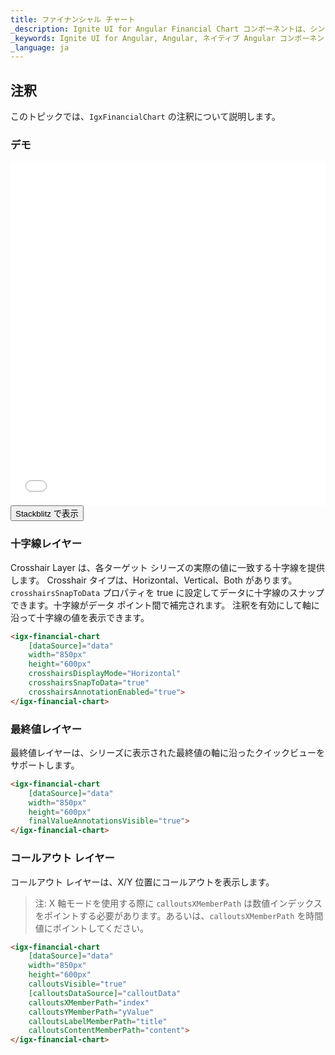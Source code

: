 ```yaml
---
title: ファイナンシャル チャート
_description: Ignite UI for Angular Financial Chart コンポーネントは、シンプルで直感的な API を使用してファイナンシャル データを表示します。ユーザーがデータにバインド後、チャートはデータの可視化オプションを複数提供します。
_keywords: Ignite UI for Angular, Angular, ネイティブ Angular コンポーネント スイート, Native Angular コントロール, ネイティブ Angular コンポーネント, ネイティブ Angular コンポーネント ライブラリ, Angular チャート, Angular チャート コントロール, Angular チャート例, Angular チャート コンポーネント, Angular Financial Chart
_language: ja
---
```


## 注釈

このトピックでは、`IgxFinancialChart` の注釈について説明します。

### デモ

<div class="sample-container" style="height: 550px">
    <iframe id="financial-chart-annotations-iframe" src='{environment:demosBaseUrl}/charts/financial-chart-annotations' width="100%" height="100%" seamless frameBorder="0" onload="onSampleIframeContentLoaded(this);"></iframe>
</div>
<div>
    <button data-localize="stackblitz" class="stackblitz-btn"   data-iframe-id="financial-chart-annotations-iframe" data-demos-base-url="{environment:demosBaseUrl}">Stackblitz で表示
    </button>
</div>
<div class="divider--half"></div>

### 十字線レイヤー

Crosshair Layer は、各ターゲット シリーズの実際の値に一致する十字線を提供します。  Crosshair タイプは、Horizontal、Vertical、Both があります。  `crosshairsSnapToData` プロパティを true に設定してデータに十字線のスナップできます。十字線がデータ ポイント間で補完されます。  注釈を有効にして軸に沿って十字線の値を表示できます。

```html
<igx-financial-chart
    [dataSource]="data"
    width="850px"
    height="600px"
    crosshairsDisplayMode="Horizontal"
    crosshairsSnapToData="true"
    crosshairsAnnotationEnabled="true">
</igx-financial-chart>
```

### 最終値レイヤー

最終値レイヤーは、シリーズに表示された最終値の軸に沿ったクイックビューをサポートします。

```html
<igx-financial-chart
    [dataSource]="data"
    width="850px"
    height="600px"
    finalValueAnnotationsVisible="true">
</igx-financial-chart>
```

### コールアウト レイヤー

コールアウト レイヤーは、X/Y 位置にコールアウトを表示します。

> 注: X 軸モードを使用する際に `calloutsXMemberPath` は数値インデックスをポイントする必要があります。あるいは、`calloutsXMemberPath` を時間値にポイントしてください。

```html
<igx-financial-chart
    [dataSource]="data"
    width="850px"
    height="600px"
    calloutsVisible="true"
    [calloutsDataSource]="calloutData"
    calloutsXMemberPath="index"
    calloutsYMemberPath="yValue"
    calloutsLabelMemberPath="title"
    calloutsContentMemberPath="content">
</igx-financial-chart>
```

